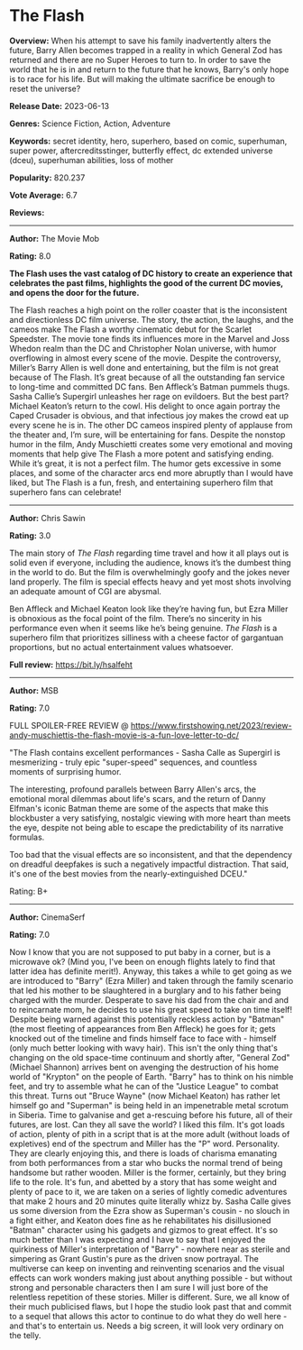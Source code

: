 # The Flash

**Overview:** When his attempt to save his family inadvertently alters the future, Barry Allen becomes trapped in a reality in which General Zod has returned and there are no Super Heroes to turn to. In order to save the world that he is in and return to the future that he knows, Barry's only hope is to race for his life. But will making the ultimate sacrifice be enough to reset the universe?

**Release Date:** 2023-06-13

**Genres:** Science Fiction, Action, Adventure

**Keywords:** secret identity, hero, superhero, based on comic, superhuman, super power, aftercreditsstinger, butterfly effect, dc extended universe (dceu), superhuman abilities, loss of mother

**Popularity:** 820.237

**Vote Average:** 6.7

**Reviews:**

---

**Author:** The Movie Mob

**Rating:** 8.0

**The Flash uses the vast catalog of DC history to create an experience that celebrates the past films, highlights the good of the current DC movies, and opens the door for the future.**

The Flash reaches a high point on the roller coaster that is the inconsistent and directionless DC film universe. The story, the action, the laughs, and the cameos make The Flash a worthy cinematic debut for the Scarlet Speedster. The movie tone finds its influences more in the Marvel and Joss Whedon realm than the DC and Christopher Nolan universe, with humor overflowing in almost every scene of the movie. Despite the controversy, Miller’s Barry Allen is well done and entertaining, but the film is not great because of The Flash. It’s great because of all the outstanding fan service to long-time and committed DC fans. Ben Affleck’s Batman pummels thugs. Sasha Callie’s Supergirl unleashes her rage on evildoers. But the best part? Michael Keaton’s return to the cowl. His delight to once again portray the Caped Crusader is obvious, and that infectious joy makes the crowd eat up every scene he is in. The other DC cameos inspired plenty of applause from the theater and, I’m sure, will be entertaining for fans. Despite the nonstop humor in the film, Andy Muschietti creates some very emotional and moving moments that help give The Flash a more potent and satisfying ending. While it’s great, it is not a perfect film. The humor gets excessive in some places, and some of the character arcs end more abruptly than I would have liked, but The Flash is a fun, fresh, and entertaining superhero film that superhero fans can celebrate!

---

**Author:** Chris Sawin

**Rating:** 3.0

The main story of _The Flash_ regarding time travel and how it all plays out is solid even if everyone, including the audience, knows it’s the dumbest thing in the world to do. But the film is overwhelmingly goofy and the jokes never land properly. The film is special effects heavy and yet most shots involving an adequate amount of CGI are abysmal.

Ben Affleck and Michael Keaton look like they’re having fun, but Ezra Miller is obnoxious as the focal point of the film. There’s no sincerity in his performance even when it seems like he’s being genuine. _The Flash_ is a superhero film that prioritizes silliness with a cheese factor of gargantuan proportions, but no actual entertainment values whatsoever.

**Full review:** https://bit.ly/hsalfeht

---

**Author:** MSB

**Rating:** 7.0

FULL SPOILER-FREE REVIEW @ https://www.firstshowing.net/2023/review-andy-muschiettis-the-flash-movie-is-a-fun-love-letter-to-dc/

"The Flash contains excellent performances - Sasha Calle as Supergirl is mesmerizing - truly epic "super-speed" sequences, and countless moments of surprising humor.

The interesting, profound parallels between Barry Allen's arcs, the emotional moral dilemmas about life's scars, and the return of Danny Elfman's iconic Batman theme are some of the aspects that make this blockbuster a very satisfying, nostalgic viewing with more heart than meets the eye, despite not being able to escape the predictability of its narrative formulas.

Too bad that the visual effects are so inconsistent, and that the dependency on dreadful deepfakes is such a negatively impactful distraction. That said, it's one of the best movies from the nearly-extinguished DCEU."

Rating: B+

---

**Author:** CinemaSerf

**Rating:** 7.0

Now I know that you are not supposed to put baby in a corner, but is a microwave ok? (Mind you, I've been on enough flights lately to find that latter idea has definite merit!). Anyway, this takes a while to get going as we are introduced to "Barry" (Ezra Miller) and taken through the family scenario that led his mother to be slaughtered in a burglary and to his father being charged with the murder. Desperate to save his dad from the chair and and to reincarnate mom, he decides to use his great speed to take on time itself! Despite being warned against this potentially reckless action by "Batman" (the most fleeting of appearances from Ben Affleck) he goes for it; gets knocked out of the timeline and finds himself face to face with - himself (only much better looking with wavy hair). This isn't the only thing that's changing on the old space-time continuum and shortly after, "General Zod" (Michael Shannon) arrives bent on avenging the destruction of his home world of "Krypton" on the people of Earth. "Barry" has to think on his nimble feet, and try to assemble what he can of the "Justice League" to combat this threat. Turns out "Bruce Wayne" (now Michael Keaton) has rather let himself go and "Superman" is being held in an impenetrable metal scrotum in Siberia. Time to galvanise and get a-rescuing before his future, all of their futures, are lost. Can they all save the world? I liked this film. It's got loads of action, plenty of pith in a script that is at the more adult (without loads of expletives) end of the spectrum and Miller has the "P" word. Personality. They are clearly enjoying this, and there is loads of charisma emanating from both performances from a star who bucks the normal trend of being handsome but rather wooden. Miller is the former, certainly, but they bring life to the role. It's fun, and abetted by a story that has some weight and plenty of pace to it, we are taken on a series of lightly comedic adventures that make 2 hours and 20 minutes quite literally whizz by. Sasha Calle gives us some diversion from the Ezra show as Superman's cousin - no slouch in a fight either, and Keaton does fine as he rehabilitates his disillusioned "Batman" character using his gadgets and gizmos to great effect. It's so much better than I was expecting and I have to say that I enjoyed the quirkiness of Miller's interpretation of "Barry" - nowhere near as sterile and simpering as Grant Gustin's pure as the driven snow portrayal. The multiverse can keep on inventing and reinventing scenarios and the visual effects can work wonders making just about anything possible - but without strong and personable characters then I am sure I will just bore of the relentless repetition of these stories. Miller is different. Sure, we all know of their much publicised flaws, but I hope the studio look past that and commit to a sequel that allows this actor to continue to do what they do well here - and that's to entertain us. Needs a big screen, it will look very ordinary on the telly.

